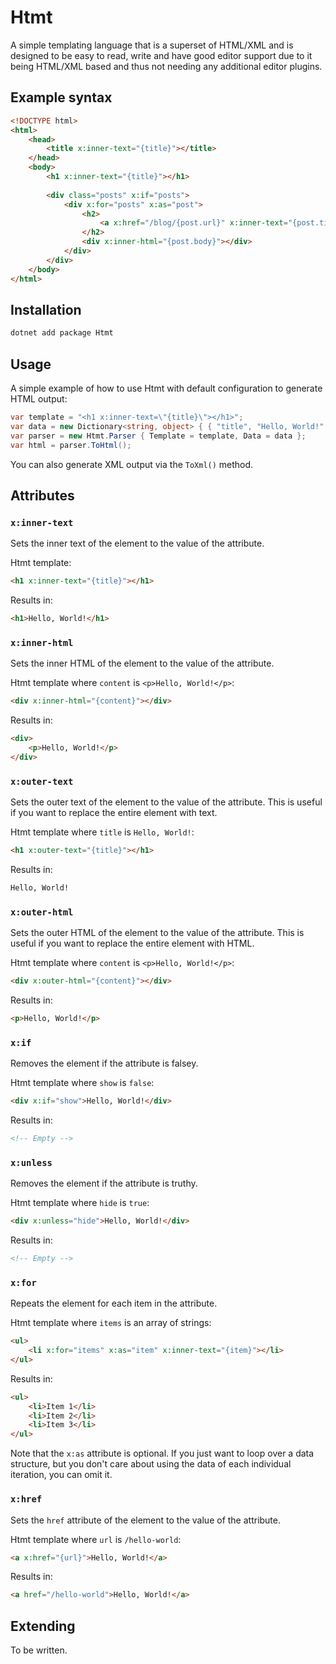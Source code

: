 ﻿# Htmt

A simple templating language that is a superset of HTML/XML and is designed to be easy to read, write and have good editor support
due to it being HTML/XML based and thus not needing any additional editor plugins.

## Example syntax

```html
<!DOCTYPE html>
<html>
    <head>
        <title x:inner-text="{title}"></title>
    </head>
    <body>
        <h1 x:inner-text="{title}"></h1>
        
        <div class="posts" x:if="posts">
            <div x:for="posts" x:as="post">
                <h2>
                    <a x:href="/blog/{post.url}" x:inner-text="{post.title}"></a>
                </h2>
                <div x:inner-html="{post.body}"></div>
            </div>
        </div>
    </body>
</html>
```

## Installation

```bash
dotnet add package Htmt
```

## Usage

A simple example of how to use Htmt with default configuration to generate HTML output:

```csharp
var template = "<h1 x:inner-text=\"{title}\"></h1>";
var data = new Dictionary<string, object> { { "title", "Hello, World!" } };
var parser = new Htmt.Parser { Template = template, Data = data };
var html = parser.ToHtml();
```

You can also generate XML output via the `ToXml()` method.

## Attributes

### `x:inner-text`

Sets the inner text of the element to the value of the attribute.

Htmt template:

```html
<h1 x:inner-text="{title}"></h1>
```

Results in:

```html
<h1>Hello, World!</h1>
```

### `x:inner-html`

Sets the inner HTML of the element to the value of the attribute.

Htmt template where `content` is `<p>Hello, World!</p>`:

```html
<div x:inner-html="{content}"></div>
```

Results in:

```html
<div>
    <p>Hello, World!</p>
</div>
```

### `x:outer-text`

Sets the outer text of the element to the value of the attribute.
This is useful if you want to replace the entire element with text.

Htmt template where `title` is `Hello, World!`:

```html
<h1 x:outer-text="{title}"></h1>
```

Results in:

```html
Hello, World!
```

### `x:outer-html`

Sets the outer HTML of the element to the value of the attribute.
This is useful if you want to replace the entire element with HTML.

Htmt template where `content` is `<p>Hello, World!</p>`:

```html
<div x:outer-html="{content}"></div>
```

Results in:

```html
<p>Hello, World!</p>
```

### `x:if`

Removes the element if the attribute is falsey.

Htmt template where `show` is `false`:

```html
<div x:if="show">Hello, World!</div>
```

Results in:

```html
<!-- Empty -->
```

### `x:unless`

Removes the element if the attribute is truthy.

Htmt template where `hide` is `true`:

```html
<div x:unless="hide">Hello, World!</div>
```

Results in:

```html
<!-- Empty -->
```

### `x:for`

Repeats the element for each item in the attribute.

Htmt template where `items` is an array of strings:

```html
<ul>
    <li x:for="items" x:as="item" x:inner-text="{item}"></li>
</ul>
```

Results in:

```html
<ul>
    <li>Item 1</li>
    <li>Item 2</li>
    <li>Item 3</li>
</ul>
```

Note that the `x:as` attribute is optional. If you just want to loop over a data structure,
but you don't care about using the data of each individual iteration, you can omit it.

### `x:href`

Sets the `href` attribute of the element to the value of the attribute.

Htmt template where `url` is `/hello-world`:

```html
<a x:href="{url}">Hello, World!</a>
```

Results in:

```html
<a href="/hello-world">Hello, World!</a>
```

## Extending

To be written.